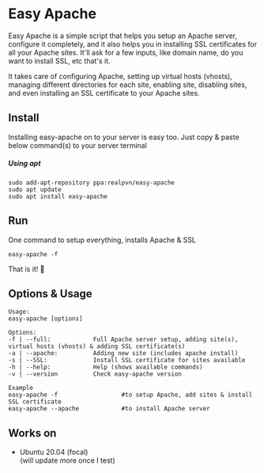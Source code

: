 # Easy Apache
Easy Apache is a simple script that helps you setup an Apache server, configure it completely, and it also helps you in installing SSL certificates for all your Apache sites. It'll ask for a few inputs, like domain name, do you want to install SSL, etc that's it.

It takes care of configuring Apache, setting up virtual hosts (vhosts), managing different directories for each site, enabling site, disabling sites, and even installing an SSL certificate to your Apache sites.

## Install
Installing easy-apache on to your server is easy too. Just copy & paste below command(s) to your server terminal
##### Using apt
```
sudo add-apt-repository ppa:realpvn/easy-apache
sudo apt update
sudo apt install easy-apache
```
## Run
One command to setup everything, installs Apache & SSL
```
easy-apache -f
```
That is it! 🤩
  
  
## Options & Usage
```
Usage:
easy-apache [options]

Options:
-f | --full:            Full Apache server setup, adding site(s), virtual hosts (vhosts) & adding SSL certificate(s)
-a | --apache:          Adding new site (includes apache install)
-s | --SSL:             Install SSL certificate for sites available
-h | --help:            Help (shows available commands)
-v | --version          Check easy-apache version

Example
easy-apache -f                  #to setup Apache, add sites & install SSL certificate
easy-apache --apache            #to install Apache server
```


## Works on
- Ubuntu 20.04 (focal)  
(will update more once I test)
